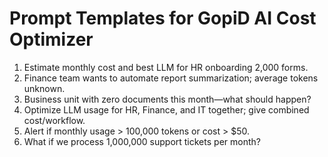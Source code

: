 # Prompt Templates for GopiD AI Cost Optimizer

1. Estimate monthly cost and best LLM for HR onboarding 2,000 forms.
2. Finance team wants to automate report summarization; average tokens unknown.
3. Business unit with zero documents this month—what should happen?
4. Optimize LLM usage for HR, Finance, and IT together; give combined cost/workflow.
5. Alert if monthly usage > 100,000 tokens or cost > $50.
6. What if we process 1,000,000 support tickets per month?
